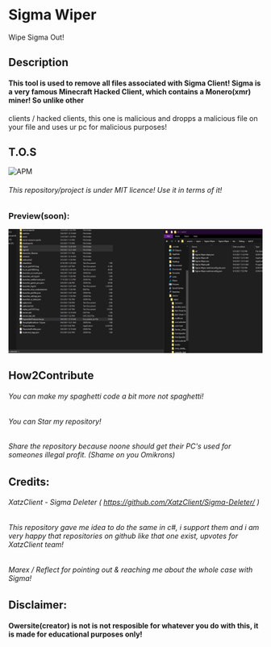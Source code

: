 # Sigma Wiper
Wipe Sigma Out!


## Description
#### This tool is used to remove all files associated with Sigma Client! Sigma is a very famous Minecraft Hacked Client, which contains a Monero(xmr) miner! So unlike other
clients / hacked clients, this one is malicious and dropps a malicious file on your file and uses ur pc for malicious purposes!

## T.O.S
![APM](https://img.shields.io/apm/l/vim-mode?style=for-the-badge)
###### This repository/project is under MIT licence! Use it in terms of it!


### Preview(soon):
![preview](preview.gif)

## How2Contribute
###### You can make my spaghetti code a bit more not spaghetti!
###### You can Star my repository!
###### Share the repository because noone should get their PC's used for someones illegal profit. (Shame on you Omikrons)

## Credits:
###### XatzClient - Sigma Deleter ( https://github.com/XatzClient/Sigma-Deleter/ )
###### This repository gave me idea to do the same in c#, i support them and i am very happy that repositories on github like that one exist, upvotes for XatzClient team!
###### 
###### Marex / Reflect for pointing out & reaching me about the whole case with Sigma!



## Disclaimer:
#### Owersite(creator) is not is not resposible for whatever you do with this, it is made for educational purposes only!
